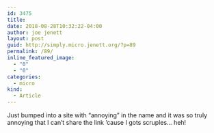 ```yaml
---
id: 3475
title: 
date: 2018-08-28T10:32:22-04:00
author: joe jenett
layout: post
guid: http://simply.micro.jenett.org/?p=89
permalink: /89/
inline_featured_image:
  - "0"
  - "0"
categories:
  - micro
kind:
  - Article
---
```

Just bumped into a site with “annoying” in the name and it was so truly annoying that I can’t share the link ’cause I gots scruples… heh!